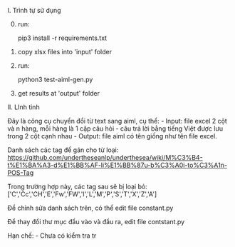 I. Trình tự sử dụng

0. run:

    pip3 install -r requirements.txt

1. copy xlsx files into 'input' folder


2. run:

    python3 test-aiml-gen.py


3. get results at 'output' folder


II. LInh tinh

Đây là công cụ chuyển đổi từ text sang aiml, cụ thể:
    - Input: file excel 2 cột và n hàng, mỗi hàng là 1 cặp câu hỏi - câu trả lời bằng tiếng Việt được lưu trong 2 cột cạnh nhau
    - Output: file aiml có tên giống như tên file excel.  

Danh sách các tag để gán cho từ loại:
    https://github.com/undertheseanlp/underthesea/wiki/M%C3%B4-t%E1%BA%A3-d%E1%BB%AF-li%E1%BB%87u-b%C3%A0i-to%C3%A1n-POS-Tag
    
Trong trường hợp này, các tag sau sẽ bị loại bỏ:
    ['C','Cc','CH','E','Fw','FW','I','L','M','P','S','T','X','Z','A']

Để chỉnh sửa danh sách trên, có thể edit file constant.py

Để thay đổi thư mục đầu vào và đầu ra, edit file contstant.py 


Hạn chế:
    - Chưa có kiểm tra tr
